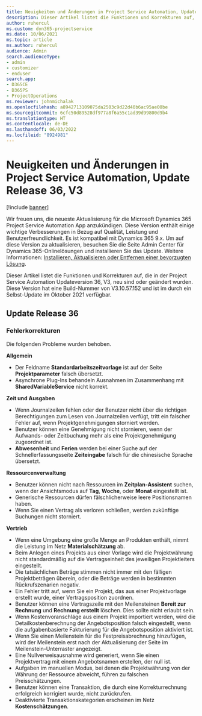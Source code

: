 ```yaml
---
title: Neuigkeiten und Änderungen in Project Service Automation, Update Release 36, V3
description: Dieser Artikel listet die Funktionen und Korrekturen auf, die in Microsoft Dynamics 365 Project Service Automation Updateversion 36, V3, zur Verfügung stehen.
author: ruhercul
ms.custom: dyn365-projectservice
ms.date: 10/06/2021
ms.topic: article
ms.author: ruhercul
audience: Admin
search.audienceType:
- admin
- customizer
- enduser
search.app:
- D365CE
- D365PS
- ProjectOperations
ms.reviewer: johnmichalak
ms.openlocfilehash: a8942713109075da2503c9d22d40b6ac95ae00be
ms.sourcegitcommit: 6cfc50d89528df977a8f6a55c1ad39d99800d9b4
ms.translationtype: HT
ms.contentlocale: de-DE
ms.lasthandoff: 06/03/2022
ms.locfileid: "8924981"
---
```

# <a name="whats-new-or-changed-in-project-service-automation-update-release-36-v3"></a>Neuigkeiten und Änderungen in Project Service Automation, Update Release 36, V3

[!include [banner](../includes/psa-now-project-operations.md)]

Wir freuen uns, die neueste Aktualisierung für die Microsoft Dynamics 365 Project Service Automation App anzukündigen. Diese Version enthält einige wichtige Verbesserungen in Bezug auf Qualität, Leistung und Benutzerfreundlichkeit. Es ist kompatibel mit Dynamics 365 9.x. Um auf diese Version zu aktualisieren, besuchen Sie die Seite Admin Center für Dynamics 365-Onlinelösungen und installieren Sie das Update. Weitere Informationen: [Installieren, Aktualisieren oder Entfernen einer bevorzugten Lösung](/power-platform/admin/install-remove-preferred-solution).

Dieser Artikel listet die Funktionen und Korrekturen auf, die in der Project Service Automation Updateversion 36, V3, neu sind oder geändert wurden. Diese Version hat eine Build-Nummer von V3.10.57.152 und ist im durch ein Selbst-Update im Oktober 2021 verfügbar.

## <a name="update-release-36"></a>Update Release 36

### <a name="bug-fixes"></a>Fehlerkorrekturen

Die folgenden Probleme wurden behoben.

**Allgemein**
- Der Feldname **Standardarbeitszeitvorlage** ist auf der Seite **Projektparameter** falsch übersetzt.
- Asynchrone Plug-Ins behandeln Ausnahmen im Zusammenhang mit **SharedVariableService** nicht korrekt.

**Zeit und Ausgaben**
- Wenn Journalzeilen fehlen oder der Benutzer nicht über die richtigen Berechtigungen zum Lesen von Journalzeilen verfügt, tritt ein falscher Fehler auf, wenn Projektgenehmigungen storniert werden.
- Benutzer können eine Genehmigung nicht stornieren, wenn der Aufwands- oder Zeitbuchung mehr als eine Projektgenehmigung zugeordnet ist.
- **Abwesenheit** und **Ferien** werden bei einer Suche auf der Schnellerfassungsseite **Zeiteingabe** falsch für die chinesische Sprache übersetzt.

**Ressourcenverwaltung**
- Benutzer können nicht nach Ressourcen im **Zeitplan-Assistent** suchen, wenn der Ansichtsmodus auf **Tag**, **Woche**, oder **Monat** eingestellt ist.
- Generische Ressourcen dürfen fälschlicherweise leere Positionsnamen haben. 
- Wenn Sie einen Vertrag als verloren schließen, werden zukünftige Buchungen nicht storniert.

**Vertrieb**
- Wenn eine Umgebung eine große Menge an Produkten enthält, nimmt die Leistung im Netz **Materialschätzung** ab.
- Beim Anlegen eines Projekts aus einer Vorlage wird die Projektwährung nicht standardmäßig auf die Vertragseinheit des jeweiligen Projektleiters eingestellt.
- Die tatsächlichen Beträge stimmen nicht immer mit den fälligen Projektbeträgen überein, oder die Beträge werden in bestimmten Rückrufszenarien negativ.
- Ein Fehler tritt auf, wenn Sie ein Projekt, das aus einer Projektvorlage erstellt wurde, einer Vertragsposition zuordnen.
- Benutzer können eine Vertragszeile mit den Meilensteinen **Bereit zur Rechnung** und **Rechnung erstellt** löschen. Dies sollte nicht erlaubt sein.
- Wenn Kostenvoranschläge aus einem Projekt importiert werden, wird die Detailkostenberechnung der Angebotsposition falsch eingestellt, wenn die aufgabenbasierte Fakturierung für die Angebotsposition aktiviert ist.
- Wenn Sie einen Meilenstein für die Festpreisabrechnung hinzufügen, wird der Meilenstein erst nach der Aktualisierung der Seite im Meilenstein-Unterraster angezeigt.
- Eine Nullverweisausnahme wird generiert, wenn Sie einen Projektvertrag mit einem Angebotsnamen erstellen, der null ist.
- Aufgaben im manuellen Modus, bei denen die Projektwährung von der Währung der Ressource abweicht, führen zu falschen Preisschätzungen.
- Benutzer können eine Transaktion, die durch eine Korrekturrechnung erfolgreich korrigiert wurde, nicht zurückrufen.
- Deaktivierte Transaktionskategorien erscheinen im Netz **Kostenschätzungen**.



